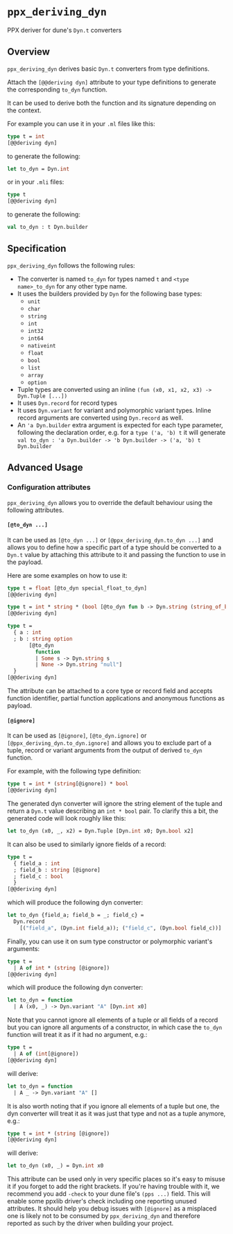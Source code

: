 # `ppx_deriving_dyn`

PPX deriver for dune's `Dyn.t` converters

## Overview

`ppx_deriving_dyn` derives basic `Dyn.t` converters from type definitions.

Attach the `[@@deriving dyn]` attribute to your type definitions to generate
the corresponding `to_dyn` function.

It can be used to derive both the function and its signature depending on the
context.

For example you can use it in your `.ml` files like this:
```ocaml
type t = int
[@@deriving dyn]
```

to generate the following:
```ocaml
let to_dyn = Dyn.int
```

or in your `.mli` files:
```ocaml
type t
[@@deriving dyn]
```

to generate the following:
```ocaml
val to_dyn : t Dyn.builder
```

## Specification

`ppx_deriving_dyn` follows the following rules:
- The converter is named `to_dyn` for types named `t` and `<type name>_to_dyn`
  for any other type name.
- It uses the builders provided by `Dyn` for the following base types:
    + `unit`
    + `char`
    + `string`
    + `int`
    + `int32`
    + `int64`
    + `nativeint`
    + `float`
    + `bool`
    + `list`
    + `array`
    + `option`
- Tuple types are converted using an inline
   `(fun (x0, x1, x2, x3) -> Dyn.Tuple [...])`
- It uses `Dyn.record` for record types
- It uses `Dyn.variant` for variant and polymorphic variant types. Inline record
  arguments are converted using `Dyn.record` as well.
- An `'a Dyn.builder` extra argument is expected for each type parameter,
  following the declaration order, e.g. for a `type ('a, 'b) t` it will generate
  `val to_dyn : 'a Dyn.builder -> 'b Dyn.builder -> ('a, 'b) t Dyn.builder` 

## Advanced Usage

### Configuration attributes

`ppx_deriving_dyn` allows you to override the default behaviour using the
following attributes.

#### `[@to_dyn ...]`

It can be used as `[@to_dyn ...]` or `[@ppx_deriving_dyn.to_dyn ...]` and allows
you to define how a specific part of a type should be converted to a `Dyn.t`
value by attaching this attribute to it and passing the function to use in the
payload.

Here are some examples on how to use it:
```ocaml
type t = float [@to_dyn special_float_to_dyn]
[@@deriving dyn]
```

```ocaml
type t = int * string * (bool [@to_dyn fun b -> Dyn.string (string_of_bool b)])
[@@deriving dyn]
```

```ocaml
type t =
  { a : int
  ; b : string option
       [@to_dyn
         function
         | Some s -> Dyn.string s
         | None -> Dyn.string "null"]
  }
[@@deriving dyn]
```

The attribute can be attached to a core type or record field and accepts
function identifier, partial function applications and anonymous functions as
payload.

#### `[@ignore]`

It can be used as `[@ignore]`, `[@to_dyn.ignore]` or
`[@ppx_deriving_dyn.to_dyn.ignore]` and allows you to exclude part of a tuple,
record or variant arguments from the output of derived `to_dyn` function.

For example, with the following type definition:
```ocaml
type t = int * (string[@ignore]) * bool
[@@deriving dyn]
```

The generated dyn converter will ignore the string element of the tuple and
return a `Dyn.t` value describing an `int * bool` pair. To clarify this a bit,
the generated code will look roughly like this:
```ocaml
let to_dyn (x0, _, x2) = Dyn.Tuple [Dyn.int x0; Dyn.bool x2]
```

It can also be used to similarly ignore fields of a record:
```ocaml
type t =
  { field_a : int
  ; field_b : string [@ignore]
  ; field_c : bool 
  }
[@@deriving dyn]
```

which will produce the following dyn converter:
```ocaml
let to_dyn {field_a; field_b = _; field_c} =
  Dyn.record
    [("field_a", (Dyn.int field_a)); ("field_c", (Dyn.bool field_c))]
```

Finally, you can use it on sum type constructor or polymorphic variant's
arguments:
```ocaml
type t =
  | A of int * (string [@ignore])
[@@deriving dyn]
```

which will produce the following dyn converter:
```ocaml
let to_dyn = function
  | A (x0, _) -> Dyn.variant "A" [Dyn.int x0]
```

Note that you cannot ignore all elements of a tuple or all fields of a record
but you can ignore all arguments of a constructor, in which case the `to_dyn`
function will treat it as if it had no argument, e.g.:
```ocaml
type t =
  | A of (int[@ignore])
[@@deriving dyn]
```

will derive:
```ocaml
let to_dyn = function
  | A _ -> Dyn.variant "A" []
```

It is also worth noting that if you ignore all elements of a tuple but one,
the dyn converter will treat it as it was just that type and not as a tuple
anymore, e.g.:
```ocaml
type t = int * (string [@ignore])
[@@deriving dyn]
```

will derive:
```ocaml
let to_dyn (x0, _) = Dyn.int x0
```

This attribute can be used only in very specific places so it's easy to misuse
it if you forget to add the right brackets. If you're having trouble with it, we
recommend you add `-check` to your dune file's `(pps ...)` field. This will
enable some ppxlib driver's check including one reporting unused attributes.
It should help you debug issues with `[@ignore]` as a misplaced one is likely
not to be consumed by `ppx_deriving_dyn` and therefore reported as such by the
driver when building your project.
